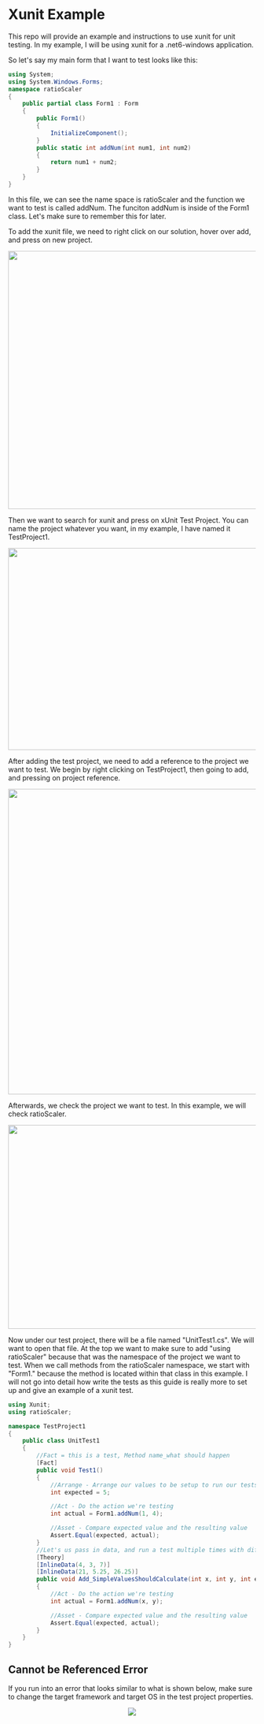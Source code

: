 # Xunit Example
This repo will provide an example and instructions to use xunit for unit testing. In my example, I will be using xunit for a .net6-windows application.

So let's say my main form that I want to test looks like this:
```csharp
using System;
using System.Windows.Forms;
namespace ratioScaler
{
    public partial class Form1 : Form
    {
        public Form1()
        {
            InitializeComponent();
        }
        public static int addNum(int num1, int num2)
        {
            return num1 + num2;
        }
    }
}
```
In this file, we can see the name space is ratioScaler and the function we want to test is called addNum. The funciton addNum is inside of the Form1 class. Let's make sure to remember this for later.

To add the xunit file, we need to right click on our solution, hover over add, and press on new project.

<p align="center">
<img src="https://user-images.githubusercontent.com/100814612/169671531-03fbe36e-3cdb-41fb-bc61-3cce8a35230e.png" width = "700", height = "524"><img>
</p>

Then we want to search for xunit and press on xUnit Test Project. You can name the project whatever you want, in my example, I have named it TestProject1.

<p align="center">
<img src="https://user-images.githubusercontent.com/100814612/169671563-0be40ff2-0a2d-47df-a767-270ebd4a5dfc.png" width = "700", height = "410"><img>
</p>

After adding the test project, we need to add a reference to the project we want to test. We begin by right clicking on TestProject1, then going to add, and pressing on project reference.

<p align="center">
<img src="https://user-images.githubusercontent.com/100814612/169671600-46c88f24-2b65-42b2-99d1-fb19717e6882.png" width = "600", height = "620"><img>
</p>

Afterwards, we check the project we want to test. In this example, we will check ratioScaler.

<p align="center">
<img src="https://user-images.githubusercontent.com/100814612/169671632-4b7a6aea-aa85-4b94-a0f0-4bbd4e150247.png" width = "600", height = "414"><img>
</p>

Now under our test project, there will be a file named "UnitTest1.cs". We will want to open that file. At the top we want to make sure to add "using ratioScaler" because that was the namespace of the project we want to test. When we call methods from the ratioScaler namespace, we start with "Form1." because the method is located within that class in this example. I will not go into detail how write the tests as this guide is really more to set up and give an example of a xunit test.

```csharp
using Xunit;
using ratioScaler;

namespace TestProject1
{
    public class UnitTest1
    {
        //Fact = this is a test, Method name_what should happen
        [Fact]
        public void Test1()
        {
            //Arrange - Arrange our values to be setup to run our tests
            int expected = 5;

            //Act - Do the action we're testing
            int actual = Form1.addNum(1, 4);

            //Asset - Compare expected value and the resulting value
            Assert.Equal(expected, actual);
        }
        //Let's us pass in data, and run a test multiple times with different datasets
        [Theory]
        [InlineData(4, 3, 7)]
        [InlineData(21, 5.25, 26.25)]
        public void Add_SimpleValuesShouldCalculate(int x, int y, int expected)
        {
            //Act - Do the action we're testing
            int actual = Form1.addNum(x, y);

            //Asset - Compare expected value and the resulting value
            Assert.Equal(expected, actual);
        }
    }
}
```

**Cannot be Referenced Error**
--------------------
If you run into an error that looks similar to what is shown below, make sure to change the target framework and target OS in the test project properties.

<p align="center">
<img src="https://user-images.githubusercontent.com/100814612/169671864-e51da387-459f-49e6-a194-39121668e20d.png"><img>
</p>
